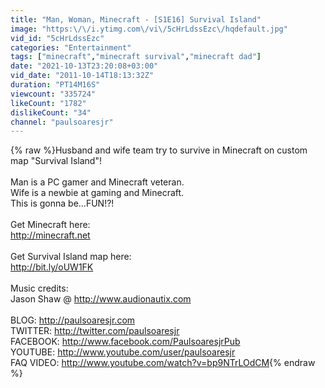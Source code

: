 ```yaml
---
title: "Man, Woman, Minecraft - [S1E16] Survival Island"
image: "https:\/\/i.ytimg.com\/vi\/5cHrLdssEzc\/hqdefault.jpg"
vid_id: "5cHrLdssEzc"
categories: "Entertainment"
tags: ["minecraft","minecraft survival","minecraft dad"]
date: "2021-10-13T23:20:08+03:00"
vid_date: "2011-10-14T18:13:32Z"
duration: "PT14M16S"
viewcount: "335724"
likeCount: "1782"
dislikeCount: "34"
channel: "paulsoaresjr"
---
```

{% raw %}Husband and wife team try to survive in Minecraft on custom map &quot;Survival Island&quot;!<br /><br />Man is a PC gamer and Minecraft veteran.<br />Wife is a newbie at gaming and Minecraft.<br />This is gonna be...FUN!?!<br /><br />Get Minecraft here:<br /><a rel="nofollow" target="blank" href="http://minecraft.net">http://minecraft.net</a><br /><br />Get Survival Island map here:<br /><a rel="nofollow" target="blank" href="http://bit.ly/oUW1FK">http://bit.ly/oUW1FK</a><br /><br />Music credits:<br />Jason Shaw @ <a rel="nofollow" target="blank" href="http://www.audionautix.com">http://www.audionautix.com</a><br /><br />BLOG: <a rel="nofollow" target="blank" href="http://paulsoaresjr.com">http://paulsoaresjr.com</a><br />TWITTER: <a rel="nofollow" target="blank" href="http://twitter.com/paulsoaresjr">http://twitter.com/paulsoaresjr</a><br />FACEBOOK: <a rel="nofollow" target="blank" href="http://www.facebook.com/PaulsoaresjrPub">http://www.facebook.com/PaulsoaresjrPub</a><br />YOUTUBE: <a rel="nofollow" target="blank" href="http://www.youtube.com/user/paulsoaresjr">http://www.youtube.com/user/paulsoaresjr</a><br />FAQ VIDEO: <a rel="nofollow" target="blank" href="http://www.youtube.com/watch?v=bp9NTrLOdCM">http://www.youtube.com/watch?v=bp9NTrLOdCM</a>{% endraw %}
